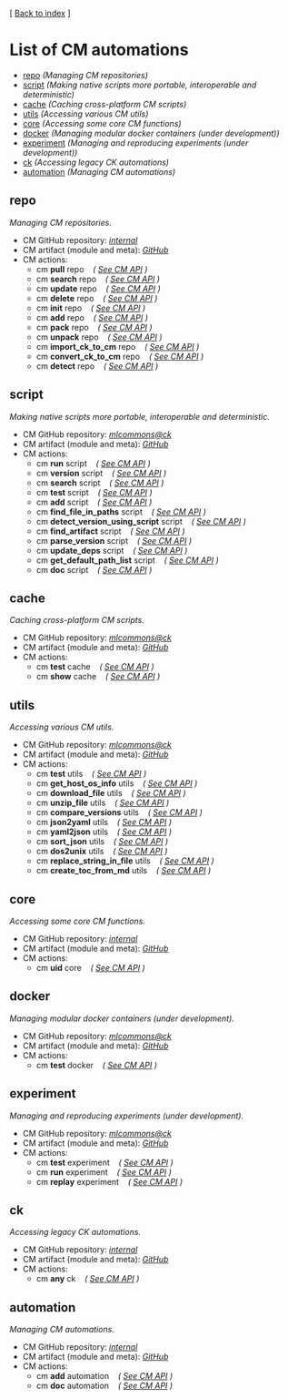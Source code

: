 [ [Back to index](README.md) ]

# List of CM automations

<!--
This file is generated automatically - don't edit!
-->

* [repo](#repo) *(Managing CM repositories)*
* [script](#script) *(Making native scripts more portable, interoperable and deterministic)*
* [cache](#cache) *(Caching cross-platform CM scripts)*
* [utils](#utils) *(Accessing various CM utils)*
* [core](#core) *(Accessing some core CM functions)*
* [docker](#docker) *(Managing modular docker containers (under development))*
* [experiment](#experiment) *(Managing and reproducing experiments (under development))*
* [ck](#ck) *(Accessing legacy CK automations)*
* [automation](#automation) *(Managing CM automations)*


## repo


*Managing CM repositories.*


* CM GitHub repository: *[internal](https://github.com/mlcommons/ck/tree/master/cm/cmind/repo)*
* CM artifact (module and meta): *[GitHub](https://github.com/mlcommons/ck/tree/master/cm/cmind/repo/automation/repo)*
* CM actions:
  * cm **pull** repo   &nbsp;&nbsp;&nbsp;*( [See CM API](https://github.com/mlcommons/ck/tree/master/cm/cmind/repo/automation/repo/module.py#L15) )*
  * cm **search** repo   &nbsp;&nbsp;&nbsp;*( [See CM API](https://github.com/mlcommons/ck/tree/master/cm/cmind/repo/automation/repo/module.py#L93) )*
  * cm **update** repo   &nbsp;&nbsp;&nbsp;*( [See CM API](https://github.com/mlcommons/ck/tree/master/cm/cmind/repo/automation/repo/module.py#L172) )*
  * cm **delete** repo   &nbsp;&nbsp;&nbsp;*( [See CM API](https://github.com/mlcommons/ck/tree/master/cm/cmind/repo/automation/repo/module.py#L209) )*
  * cm **init** repo   &nbsp;&nbsp;&nbsp;*( [See CM API](https://github.com/mlcommons/ck/tree/master/cm/cmind/repo/automation/repo/module.py#L262) )*
  * cm **add** repo   &nbsp;&nbsp;&nbsp;*( [See CM API](https://github.com/mlcommons/ck/tree/master/cm/cmind/repo/automation/repo/module.py#L381) )*
  * cm **pack** repo   &nbsp;&nbsp;&nbsp;*( [See CM API](https://github.com/mlcommons/ck/tree/master/cm/cmind/repo/automation/repo/module.py#L389) )*
  * cm **unpack** repo   &nbsp;&nbsp;&nbsp;*( [See CM API](https://github.com/mlcommons/ck/tree/master/cm/cmind/repo/automation/repo/module.py#L459) )*
  * cm **import_ck_to_cm** repo   &nbsp;&nbsp;&nbsp;*( [See CM API](https://github.com/mlcommons/ck/tree/master/cm/cmind/repo/automation/repo/module.py#L562) )*
  * cm **convert_ck_to_cm** repo   &nbsp;&nbsp;&nbsp;*( [See CM API](https://github.com/mlcommons/ck/tree/master/cm/cmind/repo/automation/repo/module.py#L613) )*
  * cm **detect** repo   &nbsp;&nbsp;&nbsp;*( [See CM API](https://github.com/mlcommons/ck/tree/master/cm/cmind/repo/automation/repo/module.py#L667) )*


## script


*Making native scripts more portable, interoperable and deterministic.*


* CM GitHub repository: *[mlcommons@ck](https://github.com/mlcommons/ck/tree/master/cm-mlops)*
* CM artifact (module and meta): *[GitHub](https://github.com/mlcommons/ck/tree/master/cm-mlops/automation/script)*
* CM actions:
  * cm **run** script   &nbsp;&nbsp;&nbsp;*( [See CM API](https://github.com/mlcommons/ck/tree/master/cm-mlops/automation/script/module.py#L61) )*
  * cm **version** script   &nbsp;&nbsp;&nbsp;*( [See CM API](https://github.com/mlcommons/ck/tree/master/cm-mlops/automation/script/module.py#L1475) )*
  * cm **search** script   &nbsp;&nbsp;&nbsp;*( [See CM API](https://github.com/mlcommons/ck/tree/master/cm-mlops/automation/script/module.py#L1503) )*
  * cm **test** script   &nbsp;&nbsp;&nbsp;*( [See CM API](https://github.com/mlcommons/ck/tree/master/cm-mlops/automation/script/module.py#L1581) )*
  * cm **add** script   &nbsp;&nbsp;&nbsp;*( [See CM API](https://github.com/mlcommons/ck/tree/master/cm-mlops/automation/script/module.py#L1646) )*
  * cm **find_file_in_paths** script   &nbsp;&nbsp;&nbsp;*( [See CM API](https://github.com/mlcommons/ck/tree/master/cm-mlops/automation/script/module.py#L1925) )*
  * cm **detect_version_using_script** script   &nbsp;&nbsp;&nbsp;*( [See CM API](https://github.com/mlcommons/ck/tree/master/cm-mlops/automation/script/module.py#L2078) )*
  * cm **find_artifact** script   &nbsp;&nbsp;&nbsp;*( [See CM API](https://github.com/mlcommons/ck/tree/master/cm-mlops/automation/script/module.py#L2151) )*
  * cm **parse_version** script   &nbsp;&nbsp;&nbsp;*( [See CM API](https://github.com/mlcommons/ck/tree/master/cm-mlops/automation/script/module.py#L2299) )*
  * cm **update_deps** script   &nbsp;&nbsp;&nbsp;*( [See CM API](https://github.com/mlcommons/ck/tree/master/cm-mlops/automation/script/module.py#L2350) )*
  * cm **get_default_path_list** script   &nbsp;&nbsp;&nbsp;*( [See CM API](https://github.com/mlcommons/ck/tree/master/cm-mlops/automation/script/module.py#L2369) )*
  * cm **doc** script   &nbsp;&nbsp;&nbsp;*( [See CM API](https://github.com/mlcommons/ck/tree/master/cm-mlops/automation/script/module.py#L2380) )*


## cache


*Caching cross-platform CM scripts.*


* CM GitHub repository: *[mlcommons@ck](https://github.com/mlcommons/ck/tree/master/cm-mlops)*
* CM artifact (module and meta): *[GitHub](https://github.com/mlcommons/ck/tree/master/cm-mlops/automation/cache)*
* CM actions:
  * cm **test** cache   &nbsp;&nbsp;&nbsp;*( [See CM API](https://github.com/mlcommons/ck/tree/master/cm-mlops/automation/cache/module.py#L15) )*
  * cm **show** cache   &nbsp;&nbsp;&nbsp;*( [See CM API](https://github.com/mlcommons/ck/tree/master/cm-mlops/automation/cache/module.py#L54) )*


## utils


*Accessing various CM utils.*


* CM GitHub repository: *[mlcommons@ck](https://github.com/mlcommons/ck/tree/master/cm-mlops)*
* CM artifact (module and meta): *[GitHub](https://github.com/mlcommons/ck/tree/master/cm-mlops/automation/utils)*
* CM actions:
  * cm **test** utils   &nbsp;&nbsp;&nbsp;*( [See CM API](https://github.com/mlcommons/ck/tree/master/cm-mlops/automation/utils/module.py#L15) )*
  * cm **get_host_os_info** utils   &nbsp;&nbsp;&nbsp;*( [See CM API](https://github.com/mlcommons/ck/tree/master/cm-mlops/automation/utils/module.py#L54) )*
  * cm **download_file** utils   &nbsp;&nbsp;&nbsp;*( [See CM API](https://github.com/mlcommons/ck/tree/master/cm-mlops/automation/utils/module.py#L156) )*
  * cm **unzip_file** utils   &nbsp;&nbsp;&nbsp;*( [See CM API](https://github.com/mlcommons/ck/tree/master/cm-mlops/automation/utils/module.py#L252) )*
  * cm **compare_versions** utils   &nbsp;&nbsp;&nbsp;*( [See CM API](https://github.com/mlcommons/ck/tree/master/cm-mlops/automation/utils/module.py#L324) )*
  * cm **json2yaml** utils   &nbsp;&nbsp;&nbsp;*( [See CM API](https://github.com/mlcommons/ck/tree/master/cm-mlops/automation/utils/module.py#L372) )*
  * cm **yaml2json** utils   &nbsp;&nbsp;&nbsp;*( [See CM API](https://github.com/mlcommons/ck/tree/master/cm-mlops/automation/utils/module.py#L410) )*
  * cm **sort_json** utils   &nbsp;&nbsp;&nbsp;*( [See CM API](https://github.com/mlcommons/ck/tree/master/cm-mlops/automation/utils/module.py#L448) )*
  * cm **dos2unix** utils   &nbsp;&nbsp;&nbsp;*( [See CM API](https://github.com/mlcommons/ck/tree/master/cm-mlops/automation/utils/module.py#L485) )*
  * cm **replace_string_in_file** utils   &nbsp;&nbsp;&nbsp;*( [See CM API](https://github.com/mlcommons/ck/tree/master/cm-mlops/automation/utils/module.py#L522) )*
  * cm **create_toc_from_md** utils   &nbsp;&nbsp;&nbsp;*( [See CM API](https://github.com/mlcommons/ck/tree/master/cm-mlops/automation/utils/module.py#L572) )*


## core


*Accessing some core CM functions.*


* CM GitHub repository: *[internal](https://github.com/mlcommons/ck/tree/master/cm/cmind/repo)*
* CM artifact (module and meta): *[GitHub](https://github.com/mlcommons/ck/tree/master/cm/cmind/repo/automation/core)*
* CM actions:
  * cm **uid** core   &nbsp;&nbsp;&nbsp;*( [See CM API](https://github.com/mlcommons/ck/tree/master/cm/cmind/repo/automation/core/module.py#L22) )*


## docker


*Managing modular docker containers (under development).*


* CM GitHub repository: *[mlcommons@ck](https://github.com/mlcommons/ck/tree/master/cm-mlops)*
* CM artifact (module and meta): *[GitHub](https://github.com/mlcommons/ck/tree/master/cm-mlops/automation/docker)*
* CM actions:
  * cm **test** docker   &nbsp;&nbsp;&nbsp;*( [See CM API](https://github.com/mlcommons/ck/tree/master/cm-mlops/automation/docker/module.py#L15) )*


## experiment


*Managing and reproducing experiments (under development).*


* CM GitHub repository: *[mlcommons@ck](https://github.com/mlcommons/ck/tree/master/cm-mlops)*
* CM artifact (module and meta): *[GitHub](https://github.com/mlcommons/ck/tree/master/cm-mlops/automation/experiment)*
* CM actions:
  * cm **test** experiment   &nbsp;&nbsp;&nbsp;*( [See CM API](https://github.com/mlcommons/ck/tree/master/cm-mlops/automation/experiment/module.py#L15) )*
  * cm **run** experiment   &nbsp;&nbsp;&nbsp;*( [See CM API](https://github.com/mlcommons/ck/tree/master/cm-mlops/automation/experiment/module.py#L53) )*
  * cm **replay** experiment   &nbsp;&nbsp;&nbsp;*( [See CM API](https://github.com/mlcommons/ck/tree/master/cm-mlops/automation/experiment/module.py#L155) )*


## ck


*Accessing legacy CK automations.*


* CM GitHub repository: *[internal](https://github.com/mlcommons/ck/tree/master/cm/cmind/repo)*
* CM artifact (module and meta): *[GitHub](https://github.com/mlcommons/ck/tree/master/cm/cmind/repo/automation/ck)*
* CM actions:
  * cm **any** ck   &nbsp;&nbsp;&nbsp;*( [See CM API](https://github.com/mlcommons/ck/tree/master/cm/cmind/repo/automation/ck/module.py#L15) )*


## automation


*Managing CM automations.*


* CM GitHub repository: *[internal](https://github.com/mlcommons/ck/tree/master/cm/cmind/repo)*
* CM artifact (module and meta): *[GitHub](https://github.com/mlcommons/ck/tree/master/cm/cmind/repo/automation/automation)*
* CM actions:
  * cm **add** automation   &nbsp;&nbsp;&nbsp;*( [See CM API](https://github.com/mlcommons/ck/tree/master/cm/cmind/repo/automation/automation/module.py#L15) )*
  * cm **doc** automation   &nbsp;&nbsp;&nbsp;*( [See CM API](https://github.com/mlcommons/ck/tree/master/cm/cmind/repo/automation/automation/module.py#L87) )*



<br>
<br>
<br>
<br>
<br>
<br>
<br>
<br>
<br>
<br>
<br>
<br>
<br>
<br>
<br>
<br>
<br>
<br>
<br>
<br>
<br>
<br>
<br>
<br>
<br>
<br>
<br>
<br>
<br>
<br>
<br>
<br>
<br>
